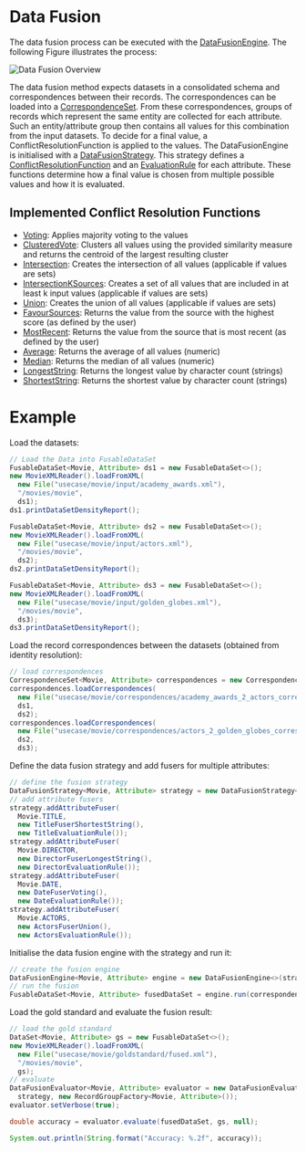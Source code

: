 # Data Fusion
The data fusion process can be executed with the [DataFusionEngine](https://olehmberg.github.io/winter/javadoc/de/uni_mannheim/informatik/dws/winter/datafusion/DataFusionEngine.html). The following Figure illustrates the process:

![Data Fusion Overview](img/fusion_overview.png)

The data fusion method expects datasets in a consolidated schema and correspondences between their records.
The correspondences can be loaded into a [CorrespondenceSet](https://olehmberg.github.io/winter/javadoc/de/uni_mannheim/informatik/dws/winter/datafusion/CorrespondenceSet.html).
From these correspondences, groups of records which represent the same entity are collected for each attribute.
Such an entity/attribute group then contains all values for this combination from the input datasets.
To decide for a final value, a ConflictResolutionFunction is applied to the values.
The DataFusionEngine is initialised with a [DataFusionStrategy](https://olehmberg.github.io/winter/javadoc/de/uni_mannheim/informatik/dws/winter/datafusion/DataFusionStrategy.html). This strategy defines a [ConflictResolutionFunction](https://olehmberg.github.io/winter/javadoc/de/uni_mannheim/informatik/dws/winter/datafusion/conflictresolution/ConflictResolutionFunction.html) and an [EvaluationRule](https://olehmberg.github.io/winter/javadoc/de/uni_mannheim/informatik/dws/winter/datafusion/EvaluationRule.html) for each attribute. These functions determine how a final value is chosen from multiple possible values and how it is evaluated.

## Implemented Conflict Resolution Functions

- [Voting](https://olehmberg.github.io/winter/javadoc/de/uni_mannheim/informatik/dws/winter/datafusion/conflictresolution/Voting.html): Applies majority voting to the values
- [ClusteredVote](https://olehmberg.github.io/winter/javadoc/de/uni_mannheim/informatik/dws/winter/datafusion/conflictresolution/ClusteredVote.html): Clusters all values using the provided similarity measure and returns the centroid of the largest resulting cluster
- [Intersection](https://olehmberg.github.io/winter/javadoc/de/uni_mannheim/informatik/dws/winter/datafusion/conflictresolution/list/Intersection.html): Creates the intersection of all values (applicable if values are sets)
- [IntersectionKSources](https://olehmberg.github.io/winter/javadoc/de/uni_mannheim/informatik/dws/winter/datafusion/conflictresolution/list/IntersectionKSources.html): Creates a set of all values that are included in at least k input values (applicable if values are sets)
- [Union](https://olehmberg.github.io/winter/javadoc/de/uni_mannheim/informatik/dws/winter/datafusion/conflictresolution/list/Union.html): Creates the union of all values (applicable if values are sets)
- [FavourSources](https://olehmberg.github.io/winter/javadoc/de/uni_mannheim/informatik/dws/winter/datafusion/conflictresolution/meta/FavourSources.html): Returns the value from the source with the highest score (as defined by the user)
- [MostRecent](https://olehmberg.github.io/winter/javadoc/de/uni_mannheim/informatik/dws/winter/datafusion/conflictresolution/meta/MostRecent.html): Returns the value from the source that is most recent (as defined by the user)
- [Average](https://olehmberg.github.io/winter/javadoc/de/uni_mannheim/informatik/dws/winter/datafusion/conflictresolution/numeric/Average.html): Returns the average of all values (numeric)
- [Median](https://olehmberg.github.io/winter/javadoc/de/uni_mannheim/informatik/dws/winter/datafusion/conflictresolution/numeric/Median.html): Returns the median of all values (numeric)
- [LongestString](https://olehmberg.github.io/winter/javadoc/de/uni_mannheim/informatik/dws/winter/datafusion/conflictresolution/string/LongestString.html): Returns the longest value by character count (strings)
- [ShortestString](https://olehmberg.github.io/winter/javadoc/de/uni_mannheim/informatik/dws/winter/datafusion/conflictresolution/string/ShortestString.html): Returns the shortest value by character count (strings)


# Example

Load the datasets:

```java
// Load the Data into FusableDataSet
FusableDataSet<Movie, Attribute> ds1 = new FusableDataSet<>();
new MovieXMLReader().loadFromXML(
  new File("usecase/movie/input/academy_awards.xml"),
  "/movies/movie",
  ds1);
ds1.printDataSetDensityReport();

FusableDataSet<Movie, Attribute> ds2 = new FusableDataSet<>();
new MovieXMLReader().loadFromXML(
  new File("usecase/movie/input/actors.xml"),
  "/movies/movie",
  ds2);
ds2.printDataSetDensityReport();

FusableDataSet<Movie, Attribute> ds3 = new FusableDataSet<>();
new MovieXMLReader().loadFromXML(
  new File("usecase/movie/input/golden_globes.xml"),
  "/movies/movie",
  ds3);
ds3.printDataSetDensityReport();
```

Load the record correspondences between the datasets (obtained from identity resolution):

```java
// load correspondences
CorrespondenceSet<Movie, Attribute> correspondences = new CorrespondenceSet<>();
correspondences.loadCorrespondences(
  new File("usecase/movie/correspondences/academy_awards_2_actors_correspondences.csv"),
  ds1,
  ds2);
correspondences.loadCorrespondences(
  new File("usecase/movie/correspondences/actors_2_golden_globes_correspondences.csv"),
  ds2,
  ds3);
```

Define the data fusion strategy and add fusers for multiple attributes:

```java
// define the fusion strategy
DataFusionStrategy<Movie, Attribute> strategy = new DataFusionStrategy<>(new MovieXMLReader());
// add attribute fusers
strategy.addAttributeFuser(
  Movie.TITLE,
  new TitleFuserShortestString(),
  new TitleEvaluationRule());
strategy.addAttributeFuser(
  Movie.DIRECTOR,
  new DirectorFuserLongestString(),
  new DirectorEvaluationRule());
strategy.addAttributeFuser(
  Movie.DATE,
  new DateFuserVoting(),
  new DateEvaluationRule());
strategy.addAttributeFuser(
  Movie.ACTORS,
  new ActorsFuserUnion(),
  new ActorsEvaluationRule());
```

Initialise the data fusion engine with the strategy and run it:

```java
// create the fusion engine
DataFusionEngine<Movie, Attribute> engine = new DataFusionEngine<>(strategy);
// run the fusion
FusableDataSet<Movie, Attribute> fusedDataSet = engine.run(correspondences, null);
```

Load the gold standard and evaluate the fusion result:

```java
// load the gold standard
DataSet<Movie, Attribute> gs = new FusableDataSet<>();
new MovieXMLReader().loadFromXML(
  new File("usecase/movie/goldstandard/fused.xml"),
  "/movies/movie",
  gs);
// evaluate
DataFusionEvaluator<Movie, Attribute> evaluator = new DataFusionEvaluator<>(
  strategy, new RecordGroupFactory<Movie, Attribute>());
evaluator.setVerbose(true);

double accuracy = evaluator.evaluate(fusedDataSet, gs, null);

System.out.println(String.format("Accuracy: %.2f", accuracy));
```
